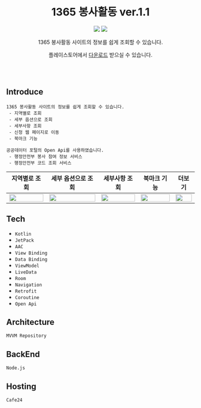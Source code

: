 <div align="center">

<br>

# 1365 봉사활동 ver.1.1
 
<p>
<img src="https://img.shields.io/badge/Android-3DDC84?style=flat-square&logo=Android&logoColor=white"/>
<img src="https://img.shields.io/badge/Kotlin-3178C6?style=flat-square&logo=Kotlin&logoColor=white"/>
</p>
 
1365 봉사활동 사이트의 정보를 쉽게 조회할 수 있습니다.

플레이스토어에서 [다운로드](https://play.google.com/store/apps/details?id=seongjun.volunteer) 받으실 수 있습니다.

</div>

<br><br>

## Introduce
```
1365 봉사활동 사이트의 정보를 쉽게 조회할 수 있습니다.
 - 지역별로 조회
 - 세부 옵션으로 조회
 - 세부사항 조회
 - 신청 웹 페이지로 이동
 - 북마크 기능

공공데이터 포털의 Open Api를 사용하였습니다.
 - 행정안전부 봉사 참여 정보 서비스
 - 행정안전부 코드 조회 서비스
```

|지역별로 조회|세부 옵션으로 조회|세부사항 조회|북마크 기능|더보기|
|---|---|---|---|---|
|<img src="https://user-images.githubusercontent.com/95672282/148494448-6ae896da-6dbb-4d3a-bf66-17f1f559db6a.jpg" width="100%" height="100%">|<img src="https://user-images.githubusercontent.com/95672282/148494677-e12b27e7-0c4c-4ec9-9b22-35717df83a7b.jpg" width="100%" height="100%">|<img src="https://user-images.githubusercontent.com/95672282/148494638-aba4c66e-1e55-4878-a216-d60db54edd4e.jpg" width="100%" height="100%">|<img src="https://user-images.githubusercontent.com/95672282/148495286-983f5e15-b3fe-407d-8091-4b1d830cee1c.jpg" width="100%" height="100%">|<img src="https://user-images.githubusercontent.com/95672282/148495343-d498d083-7cbe-4c55-8850-e272d126807a.jpg" width="100%" height="100%">|

## Tech

 - `Kotlin`
 - `JetPack`
 - `AAC`
 - `View Binding`
 - `Data Binding`
 - `ViewModel`
 - `LiveData`
 - `Room`
 - `Navigation`
 - `Retrofit`
 - `Coroutine`
 - `Open Api`

## Architecture

`MVVM Repository`

## BackEnd

`Node.js`

## Hosting

`Cafe24`
